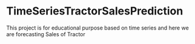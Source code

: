 # TimeSeriesTractorSalesPrediction
This project is for educational purpose based on time series and here we are forecasting Sales of Tractor
